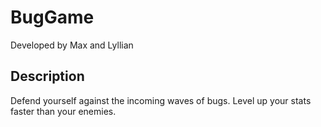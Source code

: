 # BugGame
Developed by Max and Lyllian
## Description
Defend yourself against the incoming waves of bugs.
Level up your stats faster than your enemies.
